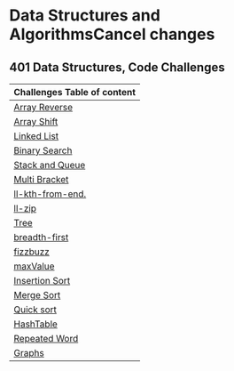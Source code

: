 # Data Structures and AlgorithmsCancel changes

## 401 Data Structures, Code Challenges

| Challenges Table of content                             |
| :------------------------------------------------------ |
| [Array Reverse](/challenges/ArrayReverse.md)            |
| [Array Shift](/challenges/arrayshift.md)                |
| [Linked List](/Data-Structures/Readme.md)               |
| [Binary Search](/challenges/BinarySearch.md)            |
| [Stack and Queue](/stackandqueues/StacksandQueues.md)   |
| [Multi Bracket](/challenges/MultiBracket.md)            |
| [ll-kth-from-end.](</Data-Structures/kthFromEnd(k).md>) |
| [ll-zip](/Data-Structures/ll-zip.md)                    |
| [Tree](/tree/readme.md)                                 |
| [breadth-first](/tree/breadth-first.md)                 |
| [fizzbuzz](/tree/fizzbuzz.md)                           |
| [maxValue](/tree/maxvalue.md)                           |
| [Insertion Sort](/insertion/readme.md)                  |
| [Merge Sort](/mergesort/readme.md)                      |
| [Quick sort](/quicksort/readme.md)                      |
| [HashTable](/hashtable/readme.md)                       |
| [Repeated Word](/RepeatedWord/readme.md)                |
| [Graphs](/Graph/readme.md)                |

